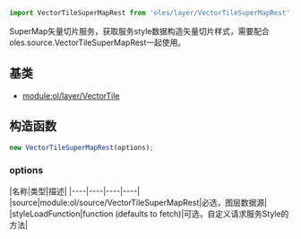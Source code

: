 ``` javascript
import VectorTileSuperMapRest from 'oles/layer/VectorTileSuperMapRest';
```

SuperMap矢量切片服务，获取服务style数据构造矢量切片样式，需要配合oles.source.VectorTileSuperMapRest一起使用。

## 基类

- [module:ol/layer/VectorTile](https://openlayers.org/en/latest/apidoc/module-ol_VectorTile-VectorTile.html)

## 构造函数

```javascript
new VectorTileSuperMapRest(options);
```
### options

|名称|类型|描述|
|----|----|----|----|
|source|module:ol/source/VectorTileSuperMapRest|必选，图层数据源|
|styleLoadFunction|function (defaults to fetch)|可选，自定义请求服务Style的方法|